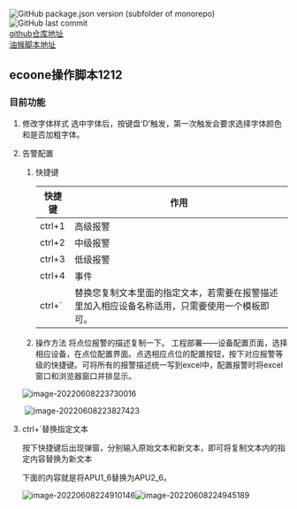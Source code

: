 
<!--

 * @Author: LOG
 * @FilePath: \油猴脚本\README.md
 * @Descripttion: 
 * @version: 
 * @Date: 2022-05-25 09:55:59
 * @LastEditors: LOG
 * @LastEditTime: 2022-06-13 12:22:17
    -->
![GitHub package.json version (subfolder of monorepo)](https://img.shields.io/github/package-json/v/log1997/ecoone-Option-script?style=plastic)![GitHub last commit](https://img.shields.io/github/last-commit/log1997/ecoone-Option-script)
<br />
[github仓库地址](https://github.com/LOG1997/ecoone-Option-script)  
[油猴脚本地址](https://greasyfork.org/zh-CN/scripts/446117-ecoone%E6%8A%A5%E8%AD%A6%E9%85%8D%E7%BD%AE%E5%BF%AB%E6%8D%B7%E9%94%AE)
## ecoone操作脚本1212
### 目前功能
1. 修改字体样式
    选中字体后，按键盘‘D’触发，第一次触发会要求选择字体颜色和是否加粗字体。
    
2. 告警配置
   1. 快捷键
   
      | 快捷键 | 作用                                                         |
      | ------ | ------------------------------------------------------------ |
      | ctrl+1 | 高级报警                                                     |
      | ctrl+2 | 中级报警                                                     |
      | ctrl+3 | 低级报警                                                     |
      | ctrl+4 | 事件                                                         |
      | ctrl+` | 替换您复制文本里面的指定文本，若需要在报警描述里加入相应设备名称适用，只需要使用一个模板即可。 |
   
   2. 操作方法
      将点位报警的描述复制一下。
       工程部署——设备配置页面，选择相应设备，在点位配置界面。点选相应点位的配置按钮，按下对应报警等级的快捷键。可将所有的报警描述统一写到excel中，配置报警时将excel窗口和浏览器窗口并排显示。
   
    ![image-20220608223730016](https://s2.loli.net/2022/06/08/VCKZQpPrb8TwtO1.png)
   
    ​				![image-20220608223827423](https://s2.loli.net/2022/06/08/CjBhNtyPHIxivk4.png)

 3. ctrl+`替换指定文本

    按下快捷键后出现弹窗，分别输入原始文本和新文本，即可将复制文本内的指定内容替换为新文本

    下面的内容就是将APU1_6替换为APU2_6。

    ![image-20220608224910146](https://s2.loli.net/2022/06/08/Mxf1BCdUGHXVDR4.png)![image-20220608224945189](https://s2.loli.net/2022/06/08/VzmFk8Xr19UA2cI.png)